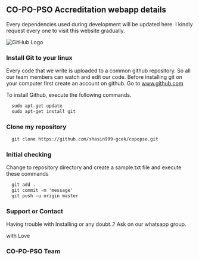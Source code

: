 ## CO-PO-PSO Accreditation webapp details

Every dependencies used during development will be updated here. I kindly request every one to visit this website gradually.

![GitHub Logo](http://cdn.vectorstock.com/i/composite/43,44/anonymous-mask-logo-hacker-icon-design-vector-6454344.jpg)

### Install Git to your linux

Every code that we write is uploaded to a common github repository. So all our team members can watch and edit our code.
Before installing git on your computer first create an account on github.
Go to www.github.com

To install Github, execute the following commands.
```markdown
  sudo apt-get update
  sudo apt-get install git
```
### Clone my repository
```markdown
  git clone https://github.com/shasin999-gcek/copopso.git
``` 
### Initial checking
Change to repository directory and create a sample.txt file and execute these commands

```markdown
  git add .
  git commit -m 'message'
  git push -u origin master
 ``` 

### Support or Contact

Having trouble with Installing or any doubt..?
Ask on our whatsapp group.

with 
Love
### CO-PO-PSO Team
